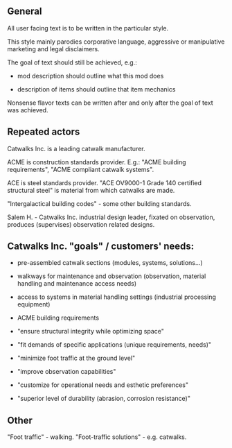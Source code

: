 ## General

All user facing text is to be written in the particular style.

This style mainly parodies corporative language, aggressive or manipulative marketing and legal disclaimers.

The goal of text should still be achieved, e.g.:

- mod description should outline what this mod does

- description of items should outline that item mechanics

Nonsense flavor texts can be written after and only after the goal of text was achieved.

## Repeated actors

Catwalks Inc. is a leading catwalk manufacturer.

ACME is construction standards provider. E.g.: "ACME building requirements", "ACME compliant catwalk systems".

ACE is steel standards provider. "ACE OV9000-1 Grade 140 certified structural steel" is material from which catwalks are made.

"Intergalactical building codes" - some other building standards.

Salem H. - Catwalks Inc. industrial design leader, fixated on observation, produces (supervises) observation related designs.

## Catwalks Inc. "goals" / customers' needs:

- pre-assembled catwalk sections (modules, systems, solutions...)

- walkways for maintenance and observation (observation, material handling and maintenance access needs)

- access to systems in material handling settings (industrial processing equipment)

- ACME building requirements

- "ensure structural integrity while optimizing space"

- "fit demands of specific applications (unique requirements, needs)"

- "minimize foot traffic at the ground level"

- "improve observation capabilities"

- "customize for operational needs and esthetic preferences"

- "superior level of durability (abrasion, corrosion resistance)"

## Other

"Foot traffic" - walking. "Foot-traffic solutions" - e.g. catwalks.
